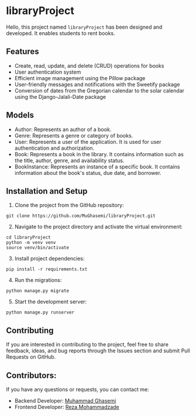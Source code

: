# libraryProject

Hello, this project named `libraryProject` has been designed and developed. It enables students to
rent books.

## Features

- Create, read, update, and delete (CRUD) operations for books
- User authentication system
- Efficient image management using the Pillow package
- User-friendly messages and notifications with the Sweetify package
- Conversion of dates from the Gregorian calendar to the solar calendar using the Django-Jalali-Date package

## Models

- Author: Represents an author of a book.
- Genre: Represents a genre or category of books.
- User: Represents a user of the application. It is used for user authentication and authorization.
- Book: Represents a book in the library. It contains information such as the title, author, genre, and availability status.
- BookInstance: Represents an instance of a specific book. It contains information about the book's status, due date, and borrower.

## Installation and Setup

1. Clone the project from the GitHub repository:

```
git clone https://github.com/MuGhasemi/libraryProject.git
```

2. Navigate to the project directory and activate the virtual environment:

```
cd libraryProject
python -m venv venv
source venv/bin/activate
```

3. Install project dependencies:

```
pip install -r requirements.txt
```

4. Run the migrations:

```
python manage.py migrate
```

5. Start the development server:

```
python manage.py runserver
```

## Contributing

If you are interested in contributing to the project, feel free to share feedback, ideas, and bug reports through the Issues section and submit Pull Requests on GitHub.

## Contributors:

If you have any questions or requests, you can contact me:

- Backend Developer: [Muhammad Ghasemi](https://github.com/MuGhasemi)
- Frontend Developer: [Reza Mohammadzade](https://github.com/reza-sdo)